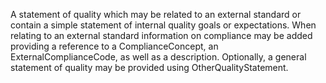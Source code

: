A statement of quality which may be related to an external standard or contain a simple statement of internal quality goals or expectations. When relating to an external standard information on compliance may be added providing a reference to a ComplianceConcept, an ExternalComplianceCode, as well as a description. Optionally, a general statement of quality may be provided using OtherQualityStatement.